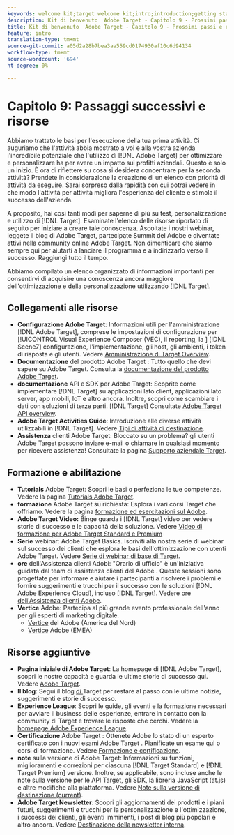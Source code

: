 ```yaml
---
keywords: welcome kit;target welcome kit;intro;introduction;getting started
description: Kit di benvenuto  Adobe Target - Capitolo 9 - Prossimi passi e risorse
title: Kit di benvenuto  Adobe Target - Capitolo 9 - Prossimi passi e risorse
feature: intro
translation-type: tm+mt
source-git-commit: a05d2a28b7bea3aa559cd0174930af10c6d94134
workflow-type: tm+mt
source-wordcount: '694'
ht-degree: 0%

---
```



# Capitolo 9: Passaggi successivi e risorse

Abbiamo trattato le basi per l&#39;esecuzione della tua prima attività. Ci auguriamo che l&#39;attività abbia mostrato a voi e alla vostra azienda l&#39;incredibile potenziale che l&#39;utilizzo di [!DNL Adobe Target] per ottimizzare e personalizzare ha per avere un impatto sui profitti aziendali. Questo è solo un inizio. È ora di riflettere su cosa si desidera concentrare per la seconda attività? Prendete in considerazione la creazione di un elenco con priorità di attività da eseguire. Sarai sorpreso dalla rapidità con cui potrai vedere in che modo l&#39;attività per attività migliora l&#39;esperienza del cliente e stimola il successo dell&#39;azienda.

A proposito, hai così tanti modi per saperne di più su test, personalizzazione e utilizzo di [!DNL Target]. Esaminate l&#39;elenco delle risorse riportato di seguito per iniziare a creare tale conoscenza. Ascoltate i nostri webinar, leggete il  blog di Adobe Target, partecipate  Summit del Adobe e diventate attivi nella community online  Adobe Target. Non dimenticare che siamo sempre qui per aiutarti a lanciare il programma e a indirizzarlo verso il successo. Raggiungi tutto il tempo.

Abbiamo compilato un elenco organizzato di informazioni importanti per consentirvi di acquisire una conoscenza ancora maggiore dell&#39;ottimizzazione e della personalizzazione utilizzando [!DNL Target].

## Collegamenti alle risorse

* **Configurazione  Adobe Target**: Informazioni utili per l&#39;amministrazione  [!DNL Adobe Target], comprese le impostazioni di configurazione per  [!UICONTROL Visual Experience Composer (VEC), il reporting, la ]   [!DNL Scene7] configurazione, l&#39;implementazione, gli host, gli ambienti, i token di risposta e gli utenti. Vedere [Amministrazione di Target Overview](/help/administrating-target/administrating-target.md).
* **Documentazione** del prodotto Adobe Target : Tutto quello che devi sapere su  Adobe Target. Consulta la [ documentazione del prodotto Adobe Target](https://experienceleague.adobe.com/docs/target/using/target-home.html).
* **documentazione** API e SDK per Adobe Target: Scoprite come implementare  [!DNL Target] su applicazioni lato client, applicazioni lato server, app mobili, IoT e altro ancora. Inoltre, scopri come scambiare i dati con soluzioni di terze parti. [!DNL Target] Consultate [ Adobe Target API overview](/help/api/api-overview.md).
* **Adobe Target Activities Guide**: Introduzione alle diverse attività utilizzabili in  [!DNL Target]. Vedere [Tipi di attività di destinazione](/help/c-activities/target-activities-guide.md).
* **Assistenza** clienti Adobe Target: Bloccato su un problema?  gli utenti Adobe Target possono inviare e-mail o chiamare in qualsiasi momento per ricevere assistenza! Consultate la pagina [Supporto aziendale Target](https://helpx.adobe.com/contact/enterprise-support.ec.html#target).

## Formazione e abilitazione

* **Tutorials** Adobe Target: Scopri le basi o perfeziona le tue competenze. Vedere la pagina [ Tutorials Adobe Target](https://experienceleague.adobe.com/docs/target-learn/tutorials/overview.html).
* **formazione** Adobe Target su richiesta: Esplora i vari corsi Target che offriamo. Vedere la pagina [ formazione ed esercitazioni sul Adobe](https://helpx.adobe.com/learning.html?promoid=KAUDK).
* **Adobe Target Video:** Binge guarda i  [!DNL Target] video per vedere storie di successo e le capacità della soluzione. Vedere [Video di formazione per  Adobe Target Standard e Premium](/help/c-intro/target-standard-premium-training-videos.md)
* **Serie** webinar:  Adobe Target Basics. Iscriviti alla nostra serie di webinar sul successo dei clienti che esplora le basi dell&#39;ottimizzazione con  utenti Adobe Target. Vedere [Serie di webinar di base di Target](/help/cmp-resources-and-contact-information.md#concept_11902FAC95C64479AABE020557A7EEE4).
* **ore** dell&#39;Assistenza clienti Adobi: &quot;Orario di ufficio&quot; è un&#39;iniziativa guidata dal team di assistenza clienti del Adobe . Queste sessioni sono progettate per informare e aiutare i partecipanti a risolvere i problemi e fornire suggerimenti e trucchi per il successo con le soluzioni [!DNL Adobe Experience Cloud], incluso [!DNL Target]. Vedere [ ore dell&#39;Assistenza clienti Adobe](/help/cmp-resources-and-contact-information.md#concept_58EA30379D3B48C4848BA2A8C464A5B7).
* **Vertice** Adobe: Partecipa al più grande evento professionale dell&#39;anno per gli esperti di marketing digitale.
   * [Vertice](https://summit.adobe.com/na/)  del Adobe  (America del Nord)
   * [Vertice](http://summit-emea.adobe.com/emea/)  Adobe  (EMEA)

## Risorse aggiuntive

* **Pagina iniziale di  Adobe Target**: La homepage di  [!DNL Adobe Target], scopri le nostre capacità e guarda le ultime storie di successo qui. Vedere [ Adobe Target](https://www.adobe.com/it/marketing/target.html).
* **Il blog**: Segui il blog [ di ](https://blog.adobe.com/en/2020/07/29/adobe-target-announces-enhanced-analytics-measurement-for-ai-powered-testing-and-personalization.html#gs.di9df5)Target per restare al passo con le ultime notizie, suggerimenti e storie di successo.
* **Experience League**: Scopri le guide, gli eventi e la formazione necessari per avviare il business delle esperienze, entrare in contatto con la community di Target e trovare le risposte che cerchi. Vedere la [ homepage Adobe Experience League](https://experienceleague.adobe.com/#home).
* **Certificazione** Adobe Target : Ottenete  Adobe lo stato di un esperto certificato con i nuovi esami Adobe Target . Pianificate un esame qui o corsi di formazione. Vedere [Formazione e certificazione](/help/c-intro/training-and-certification.md).
* **note** sulla versione di Adobe Target: Informazioni su funzioni, miglioramenti e correzioni per ciascuna  [!DNL Target Standard] e  [!DNL Target Premium] versione. Inoltre, se applicabile, sono incluse anche le note sulla versione per le API Target, gli SDK, la libreria JavaScript (at.js) e altre modifiche alla piattaforma. Vedere [Note sulla versione di destinazione (current)](/help/r-release-notes/release-notes.md).
* **Adobe Target Newsletter**: Scopri gli aggiornamenti dei prodotti e i piani futuri, suggerimenti e trucchi per la personalizzazione e l&#39;ottimizzazione, i successi dei clienti, gli eventi imminenti, i post di blog più popolari e altro ancora. Vedere [Destinazione della newsletter interna](/help/r-release-notes/target-insider-newsletter.md).

